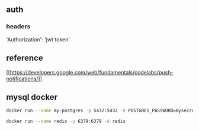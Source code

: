 ## auth
### headers 
'Authorization': 'jwt token'

## reference
[[https://developers.google.com/web/fundamentals/codelabs/push-notifications/]]

## mysql docker 
``` bash
docker run --name my-postgres -p 5432:5432 -e POSTGRES_PASSWORD=mysecretpassword -d postgres
```

```bash
docker run --name redis -p 6379:6379 -d redis
```